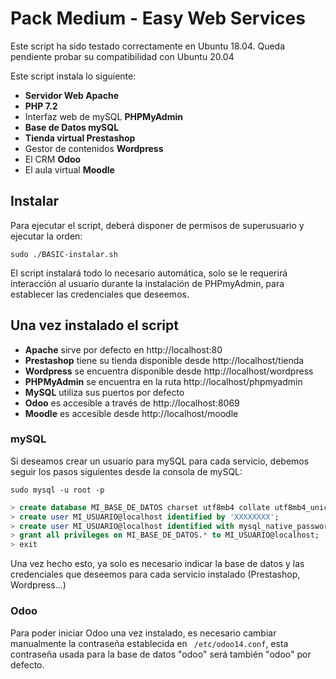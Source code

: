 # Pack Medium - Easy Web Services


Este script ha sido testado correctamente en Ubuntu 18.04. Queda pendiente probar su compatibilidad con Ubuntu 20.04

Este script instala lo siguiente:
- **Servidor Web Apache**
- **PHP 7.2**
- Interfaz web de mySQL **PHPMyAdmin**
- **Base de Datos mySQL**
- **Tienda virtual Prestashop**
- Gestor de contenidos **Wordpress**
- El CRM **Odoo**
- El aula virtual **Moodle**

## Instalar
Para ejecutar el script, deberá disponer de permisos de superusuario y ejecutar la orden:

`` sudo ./BASIC-instalar.sh ``

El script instalará todo lo necesario automática, solo se le requerirá interacción al usuario durante la instalación de PHPmyAdmin, para establecer las credenciales que deseemos.

## Una vez instalado el script
- **Apache** sirve por defecto en http://localhost:80
- **Prestashop** tiene su tienda disponible desde http://localhost/tienda
- **Wordpress** se encuentra disponible desde http://localhost/wordpress
- **PHPMyAdmin** se encuentra en la ruta http://localhost/phpmyadmin
- **MySQL** utiliza sus puertos por defecto
- **Odoo** es accesible a través de http://localhost:8069
- **Moodle** es accesible desde http://localhost/moodle

### mySQL
Si deseamos crear un usuario para mySQL para cada servicio, debemos seguir los pasos siguientes desde la consola de mySQL:

```console 
sudo mysql -u root -p
```
```sql
> create database MI_BASE_DE_DATOS charset utf8mb4 collate utf8mb4_unicode_ci;
> create user MI_USUARIO@localhost identified by 'XXXXXXXX';
> create user MI_USUARIO@localhost identified with mysql_native_password by 'XXXXXXXX';
> grant all privileges on MI_BASE_DE_DATOS.* to MI_USUARIO@localhost;
> exit
```

Una vez hecho esto, ya solo es necesario indicar la base de datos y las credenciales que deseemos para cada servicio instalado (Prestashop, Wordpress...)

### Odoo
Para poder iniciar Odoo una vez instalado, es necesario cambiar manualmente la contraseña establecida en ``` /etc/odoo14.conf```, esta contraseña usada para la base de datos "odoo" será también "odoo" por defecto.



